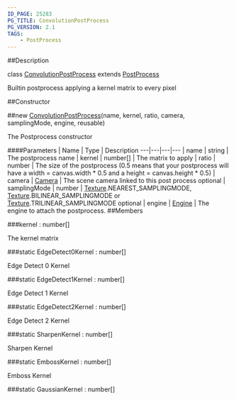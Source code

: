 ```yaml
---
ID_PAGE: 25283
PG_TITLE: ConvolutionPostProcess
PG_VERSION: 2.1
TAGS:
    - PostProcess
---
```

##Description

class [ConvolutionPostProcess](/classes/2.2/ConvolutionPostProcess) extends [PostProcess](/classes/2.2/PostProcess)

Builtin postprocess applying a kernel matrix to every pixel

##Constructor

##new [ConvolutionPostProcess](/classes/2.2/ConvolutionPostProcess)(name, kernel, ratio, camera, samplingMode, engine, reusable)

The Postprocess constructor

####Parameters
 | Name | Type | Description
---|---|---|---
 | name | string |  The postprocess name
 | kernel | number[] |  The matrix to apply
 | ratio | number |  The size of the postprocess (0.5 means that your postprocess will have a width = canvas.width * 0.5 and a height = canvas.height * 0.5)
 | camera | [Camera](/classes/2.2/Camera) |  The scene camera linked to this post process
optional | samplingMode | number |  [Texture](/classes/2.2/Texture).NEAREST_SAMPLINGMODE, [Texture](/classes/2.2/Texture).BILINEAR_SAMPLINGMODE or [Texture](/classes/2.2/Texture).TRILINEAR_SAMPLINGMODE
optional | engine | [Engine](/classes/2.2/Engine) |  The engine to attach the postprocess.
##Members

###kernel : number[]

The kernel matrix

###static EdgeDetect0Kernel : number[]

Edge Detect 0 Kernel

###static EdgeDetect1Kernel : number[]

Edge Detect 1 Kernel

###static EdgeDetect2Kernel : number[]

Edge Detect 2 Kernel

###static SharpenKernel : number[]

Sharpen Kernel

###static EmbossKernel : number[]

Emboss Kernel

###static GaussianKernel : number[]



